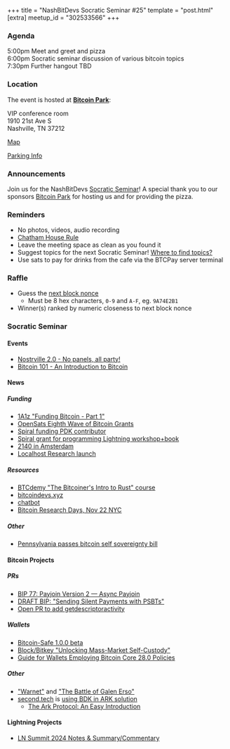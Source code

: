 +++
title = "NashBitDevs Socratic Seminar #25"
template = "post.html"
[extra]
meetup_id = "302533566"
+++

### Agenda
 
5:00pm Meet and greet and pizza  
6:00pm Socratic seminar discussion of various bitcoin topics   
7:30pm Further hangout TBD

### Location

The event is hosted at [**Bitcoin Park**](https://bitcoinpark.com):

VIP conference room   
1910 21st Ave S  
Nashville, TN  37212  

[Map](https://www.google.com/maps/place/1910+21st+Ave+S,+Nashville,+TN+37212/@36.1347819,-86.8029863,17z/data=!3m1!4b1!4m5!3m4!1s0x8864669fea1ce71d:0xdc34986293b94f39!8m2!3d36.1347819!4d-86.8007923)  

[Parking Info](/about/bitcoinpark-parking)  

### Announcements

Join us for the NashBitDevs [Socratic Seminar](/about)! A special thank you to our 
sponsors [Bitcoin Park](https://bitcoinpark.co/) for hosting us and for providing the pizza. 

### Reminders

  - No photos, videos, audio recording
  - [Chatham House Rule](https://www.chathamhouse.org/about-us/chatham-house-rule)
  - Leave the meeting space as clean as you found it
  - Suggest topics for the next Socratic Seminar! [Where to find topics?](/about/find-topics)
  - Use sats to pay for drinks from the cafe via the BTCPay server terminal

### Raffle

  - Guess the [next block nonce](https://nonce.notmandatory.org/)
    - Must be 8 hex characters, `0-9` and `A-F`, eg. `9A74E2B1`
  - Winner(s) ranked by numeric closeness to next block nonce

### Socratic Seminar

#### Events

- [Nostrville 2.0 - No panels, all party!](https://www.meetup.com/bitcoinpark/events/303283108/?eventOrigin=group_events_list)
- [Bitcoin 101 - An Introduction to Bitcoin](https://www.meetup.com/bitcoinpark/events/303963749/?eventOrigin=group_events_list)

#### News

##### Funding
- [1A1z "Funding Bitcoin - Part 1"](https://s3.amazonaws.com/1a1z.com/files/1A1z%20-%20Funding%20Bitcoin%20-%20Part%201.pdf)
- [OpenSats Eighth Wave of Bitcoin Grants](https://opensats.org/blog/8th-wave-of-bitcoin-grants)
- [Spiral funding PDK contributor](https://x.com/spiralbtc/status/1848741207502885101?s=12&t=tjvL-eINwWwpULIItNU3KA)
- [Spiral grant for programming Lightning workshop+book](https://x.com/spiralbtc/status/1851305676338868567)
- [2140 in Amsterdam](https://2140.dev/) 
- [Localhost Research launch](https://x.com/lclhostresearch/status/1850978751452233788)

##### Resources
- [BTCdemy "The Bitcoiner's Intro to Rust" course](https://btcdemy.thinkific.com/)
- [bitcoindevs.xyz](https://bitcoindevs.xyz/)
- [chatbot](https://chat.bitcoinsearch.xyz/)
- [Bitcoin Research Days, Nov 22 NYC](https://brd.chaincode.com/)

##### Other
- [Pennsylvania passes bitcoin self sovereignty bill](https://btctimes.com/pennsylvania-house-of-representatives-approves-bitcoin-bill/)

#### Bitcoin Projects

##### PRs
- [BIP 77: Payjoin Version 2 — Async Payjoin](https://github.com/bitcoin/bips/pull/1483)
- [DRAFT BIP: "Sending Silent Payments with PSBTs"](https://github.com/bitcoin/bips/pull/1687/files)
- [Open PR to add getdescriptoractivity](https://github.com/bitcoin/bitcoin/pull/30708)

##### Wallets
- [Bitcoin-Safe 1.0.0 beta](https://primal.net/e/note1r0le63sxhf6vtjnjc8zeh8rlpp9v33lmrwqlp2ds8v7xrq5ghydqsqecz2)
- [Block/Bitkey "Unlocking Mass-Market Self-Custody"](https://assets.ctfassets.net/mtmp6hzjjvnd/6Qjcs8zgMiyffC0Uk8cx4V/6d1553946b50b132209518be8ff3026f/Unlocking_Mass_Market_Self_Custody_-10-24-.pdf)
- [Guide for Wallets Employing Bitcoin Core 28.0 Policies](https://bitcoinops.org/en/bitcoin-core-28-wallet-integration-guide/)

##### Other
- ["Warnet"](https://github.com/bitcoin-dev-project/warnet) and ["The Battle of Galen Erso"](https://github.com/bitcoin-dev-project/battle-of-galen-erso)
- [second.tech](https://second.tech) is [using BDK in ARK solution](https://x.com/2ndbtc/status/1850207512722567387)
  - [The Ark Protocol: An Easy Introduction](https://thunderbiscuit.com/posts/ark/)

#### Lightning Projects
- [LN Summit 2024 Notes & Summary/Commentary](https://delvingbitcoin.org/t/ln-summit-2024-notes-summary-commentary/1198)
